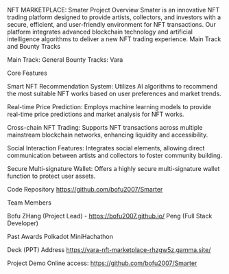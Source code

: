 NFT MARKETPLACE: Smater
Project Overview
Smater is an innovative NFT trading platform designed to provide artists, collectors, and investors with a secure, efficient, and user-friendly environment for NFT transactions. Our platform integrates advanced blockchain technology and artificial intelligence algorithms to deliver a new NFT trading experience.
Main Track and Bounty Tracks

Main Track: General
Bounty Tracks: Vara



Core Features

Smart NFT Recommendation System: Utilizes AI algorithms to recommend the most suitable NFT works based on user preferences and market trends.

Real-time Price Prediction: Employs machine learning models to provide real-time price predictions and market analysis for NFT works.

Cross-chain NFT Trading: Supports NFT transactions across multiple mainstream blockchain networks, enhancing liquidity and accessibility.

Social Interaction Features: Integrates social elements, allowing direct communication between artists and collectors to foster community building.

Secure Multi-signature Wallet: Offers a highly secure multi-signature wallet function to protect user assets.

Code Repository
https://github.com/bofu2007/Smarter


Team Members

Bofu ZHang (Project Lead) - https://bofu2007.github.io/
Peng (Full Stack Developer) 


Past Awards
Polkadot MiniHachathon

Deck (PPT) Address
https://vara-nft-marketplace-rhzgw5z.gamma.site/

Project Demo
Online access: https://github.com/bofu2007/Smarter
